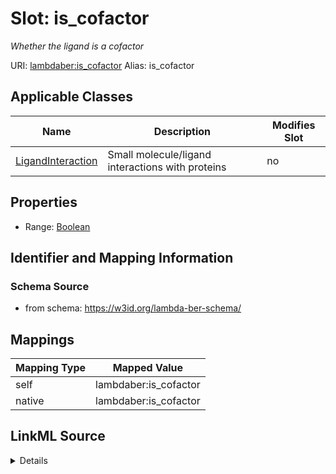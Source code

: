 

# Slot: is_cofactor 


_Whether the ligand is a cofactor_





URI: [lambdaber:is_cofactor](https://w3id.org/lambda-ber-schema/is_cofactor)
Alias: is_cofactor

<!-- no inheritance hierarchy -->





## Applicable Classes

| Name | Description | Modifies Slot |
| --- | --- | --- |
| [LigandInteraction](LigandInteraction.md) | Small molecule/ligand interactions with proteins |  no  |






## Properties

* Range: [Boolean](Boolean.md)




## Identifier and Mapping Information






### Schema Source


* from schema: https://w3id.org/lambda-ber-schema/




## Mappings

| Mapping Type | Mapped Value |
| ---  | ---  |
| self | lambdaber:is_cofactor |
| native | lambdaber:is_cofactor |




## LinkML Source

<details>
```yaml
name: is_cofactor
description: Whether the ligand is a cofactor
from_schema: https://w3id.org/lambda-ber-schema/
rank: 1000
alias: is_cofactor
owner: LigandInteraction
domain_of:
- LigandInteraction
range: boolean

```
</details>
